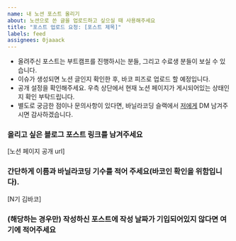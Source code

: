 ```yaml
---
name: 내 노션 포스트 올리기
about: 노션으로 쓴 글을 업로드하고 싶으실 때 사용해주세요
title: "포스트 업로드 요청: [포스트 제목]"
labels: feed
assignees: 0jaaack
---
```


- 올려주신 포스트는 부트캠프를 진행하시는 분들, 그리고 수료생 분들이 보실 수 있습니다.
- 이슈가 생성되면 노션 글인지 확인한 후, 바코 피즈로 업로드 할 예정입니다.
- 공개 설정을 확인해주세요. 우측 상단에서 현재 노션 페이지가 게시되어있는 상태인지 확인 부탁드립니다.
- 별도로 궁금한 점이나 문의사항이 있다면, 바닐라코딩 슬랙에서 [저에게](https://vanillacoding.slack.com/team/U038SRXJ84V) DM 남겨주시면 감사하겠습니다.

### 올리고 싶은 블로그 포스트 링크를 남겨주세요

[노션 페이지 공개 url]

### 간단하게 이름과 바닐라코딩 기수를 적어 주세요(바코인 확인을 위함입니다).

[N기 김바코]

### (해당하는 경우만) 작성하신 포스트에 작성 날짜가 기입되어있지 않다면 여기에 적어주세요
